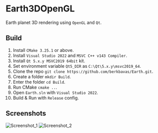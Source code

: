 # Earth3DOpenGL
Earth planet 3D rendering using `OpenGL` and `Qt`.

## Build
1) Install `CMake 3.25.1` or above.
2) Install `Visual Studio 2022` and `MSVC C++ v143 Compiler`.
3) Install `Qt 5.x.y MSVC2019 64bit` kit.
4) Set environment variable `Qt5_DIR` as `C:\Qt\5.x.y\msvc2019_64`.
5) Clone the repo `git clone https://github.com/berkbavas/Earth.git`.
6) Create a folder `mkdir Build`.
7) Enter the folder `cd Build`.
8) Run CMake `cmake ..`.
9) Open `Earth.sln` with `Visual Studio 2022`.
10) Build & Run with `Release` config.

## Screenshots
![Screenshot_1](https://github.com/berkbavas/Earth/assets/53399385/a97182b3-c935-4175-9005-8ba352a107e6)
![Screenshot_2](https://github.com/berkbavas/Earth/assets/53399385/c870a3db-ff94-421e-9324-4fdcdf7d29ed)
